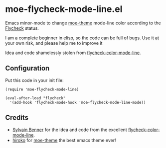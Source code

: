 moe-flycheck-mode-line.el
===========================

Emacs minor-mode to change [moe-theme][moe-theme] mode-line color according to
the [Flycheck][flycheck] status.

I am a complete beginner in elisp, so the code can be full of bugs. Use it at
your own risk, and please help me to improve it

Idea and code shamelessly stolen from [flycheck-color-mode-line][flycheck-color-mode-line].


Configuration
-------------

Put this code in your init file:

	(require 'moe-flycheck-mode-line)

	(eval-after-load "flycheck"
	  '(add-hook 'flycheck-mode-hook 'moe-flycheck-mode-line-mode))


Credits
------

- [Sylvain Benner][syl20bnr] for the idea and code from the excellent [flycheck-color-mode-line][flycheck-color-mode-line].
- [hiroko][kuanyui] for [moe-theme][moe-theme] the best emacs theme ever!


[flycheck]: http://github.com/flycheck/flycheck
[kuanyui]: https://github.com/kuanyui
[moe-theme]: http://github.com/kuanyui/moe-theme.el
[syl20bnr]: http://github.com/syl20bnr
[flycheck-color-mode-line]: http://github.com/flycheck/flycheck-color-mode-line

